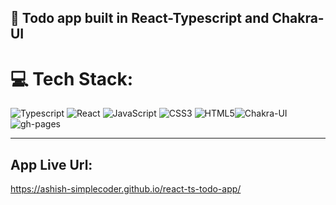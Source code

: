 ## 🚀 Todo app built in React-Typescript and Chakra-UI

# 💻 Tech Stack:

![Typescript](https://img.shields.io/badge/typescript-%23323330.svg?style=for-the-badge&logo=typescript&logoColor=%3178c6) ![React](https://img.shields.io/badge/react-%2320232a.svg?style=for-the-badge&logo=react&logoColor=%2361DAFB) ![JavaScript](https://img.shields.io/badge/javascript-%23323330.svg?style=for-the-badge&logo=javascript&logoColor=%23F7DF1E) ![CSS3](https://img.shields.io/badge/css3-%231572B6.svg?style=for-the-badge&logo=css3&logoColor=white) ![HTML5](https://img.shields.io/badge/html5-%23E34F26.svg?style=for-the-badge&logo=html5&logoColor=white)![Chakra-UI](https://img.shields.io/badge/chakra-%234ED1C5.svg?style=for-the-badge&logo=chakraui&logoColor=white) ![gh-pages](https://img.shields.io/badge/github%20pages-purple.svg?style=for-the-badge&logo=GitHub&logoColor=white)

---

## App Live Url:

https://ashish-simplecoder.github.io/react-ts-todo-app/

